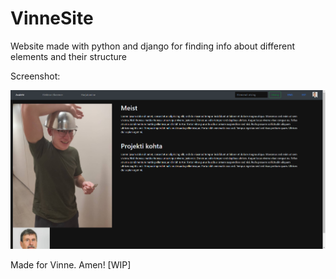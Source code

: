 # VinneSite
Website made with python and django for finding info about different elements and their structure

Screenshot:

![picture alt](https://github.com/HotDamnCoder/VinneSite/blob/master/image.png)

Made for Vinne. Amen!
[WIP]
